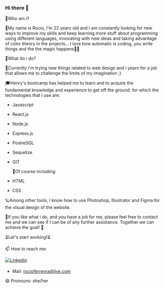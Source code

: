 ### Hi there 👋

 💟Who am i?
 
 🦋My name is Rocio, I'm 22 years old and I am constantly looking for new ways to improve my skills and keep learning more stuff about programming using different languages, innovating with new ideas and taking advantage of color theory in the projects...  I love how automatic is coding, you write things and the the magic happens😵‍💫

 💟What do i do?

 🚨Currently i'm trying new things related to web design and i yearn for a job that allows me to challenge the limits of my imagination ;)
 
 🎓Henry's bootcamp has helped me to learn and to acquire the fundamental knowledge and experience to get off the ground. for which the technologies that I use are:
 - Javascript 
 - React.js
 - Node.js
 - Express.js
 - PostreSQL
 - Sequelize
 - GIT
   
   🌸Of course including:
   
 - HTML
 - CSS
 
  🪐Among other tools, I know how to use Photoshop, Illustrator and Figma for the visual design of the website. 

 💌If you like what i do, and you have a job for me, please feel free to contact me and we can see if I can be of any further assistance. Together we can achieve the goal! 🚀
 
 ⏳Let's start working!⏳
 
📫 How to reach me: 

<a href="www.linkedin.com/in/rocio-ferreyra-aguirrebengoa" target="_blank">
<img src=https://img.shields.io/badge/Linkedin-%2324292e.svg?&style=for-the-badge&logo=Linkedin&logoColor=white alt=Linkedin style="margin-bottom: 5px;" />
</a>

- Mail: rocioferreyra@live.com

😄 Pronouns: she/her
